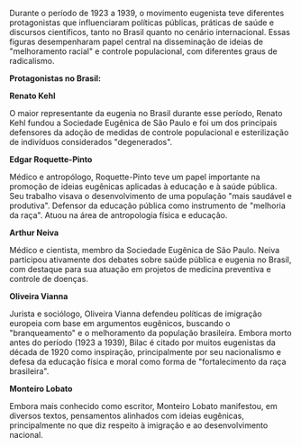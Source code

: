 Durante o período de 1923 a 1939, o movimento eugenista teve diferentes protagonistas que influenciaram políticas públicas, práticas de saúde e discursos científicos, tanto no Brasil quanto no cenário internacional. Essas figuras desempenharam papel central na disseminação de ideias de "melhoramento racial" e controle populacional, com diferentes graus de radicalismo.

**Protagonistas no Brasil:**

**Renato Kehl**

O maior representante da eugenia no Brasil durante esse período, Renato Kehl fundou a Sociedade Eugênica de São Paulo e foi um dos principais defensores da adoção de medidas de controle populacional e esterilização de indivíduos considerados "degenerados".

**Edgar Roquette-Pinto**

Médico e antropólogo, Roquette-Pinto teve um papel importante na promoção de ideias eugênicas aplicadas à educação e à saúde pública. Seu trabalho visava o desenvolvimento de uma população "mais saudável e produtiva". Defensor da educação pública como instrumento de "melhoria da raça". Atuou na área de antropologia física e educação.

**Arthur Neiva**

Médico e cientista, membro da Sociedade Eugênica de São Paulo. Neiva participou ativamente dos debates sobre saúde pública e eugenia no Brasil, com destaque para sua atuação em projetos de medicina preventiva e controle de doenças.

**Oliveira Vianna**


Jurista e sociólogo, Oliveira Vianna defendeu políticas de imigração europeia com base em argumentos eugênicos, buscando o "branqueamento" e o melhoramento da população brasileira. Embora morto antes do período (1923 a 1939), Bilac é citado por muitos eugenistas da década de 1920 como inspiração, principalmente por seu nacionalismo e defesa da educação física e moral como forma de "fortalecimento da raça brasileira".

**Monteiro Lobato**


Embora mais conhecido como escritor, Monteiro Lobato manifestou, em diversos textos, pensamentos alinhados com ideias eugênicas, principalmente no que diz respeito à imigração e ao desenvolvimento nacional.
